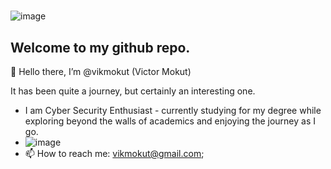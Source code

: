 #
![image](https://user-images.githubusercontent.com/29519472/188288707-83e85bfe-89b8-4c40-971b-a310c0f1cd2a.png)

## Welcome to my github repo.

👋 Hello there, I’m @vikmokut (Victor Mokut)

It has been quite a journey, but certainly an interesting one.

- I am Cyber Security Enthusiast - currently studying for my degree while exploring beyond the walls of academics and enjoying the journey as I go.
- ![image](https://user-images.githubusercontent.com/29519472/188281486-dca1fff3-31a2-403a-a0c4-849afd2efcef.png)
- 📫 How to reach me: vikmokut@gmail.com;

#
#
<!---
vikmokut/vikmokut is a ✨ special ✨ repository because its `README.md` (this file) appears on your GitHub profile.
You can click the Preview link to take a look at your changes.
--->
